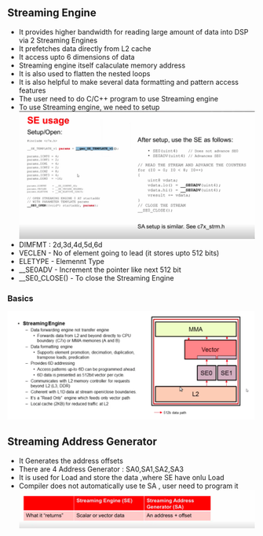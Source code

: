 ## Streaming Engine
* It provides higher bandwidth for reading large amount of data into DSP via 2 Streaming Engines
* It prefetches data directly from L2 cache
* It access upto 6 dimensions of data
* Streaming engine itself calaculate memory address
* It is also used to flatten the nested loops 
* It is also helpful to make several data formatting and pattern access features
* The user need to do C/C++ program to use Streaming engine 
* To use Streaming engine, we need to setup
![alt text](image.png)
* DIMFMT : 2d,3d,4d,5d,6d
* VECLEN - No of element going to lead (it stores upto 512 bits)
* ELETYPE - Elemennt Type
* __SE0ADV - Increment the pointer like next 512 bit
* __SE0_CLOSE() - To close the Streaming Engine
### Basics
![alt text](image-2.png)
## Streaming Address Generator 
* It Generates the address offsets
* There are 4 Address Generator : SA0,SA1,SA2,SA3
* It is used for Load and store the data ,where SE have onlu Load
* Compiler does not automatically use te SA , user need to program it 
![alt text](image-1.png)